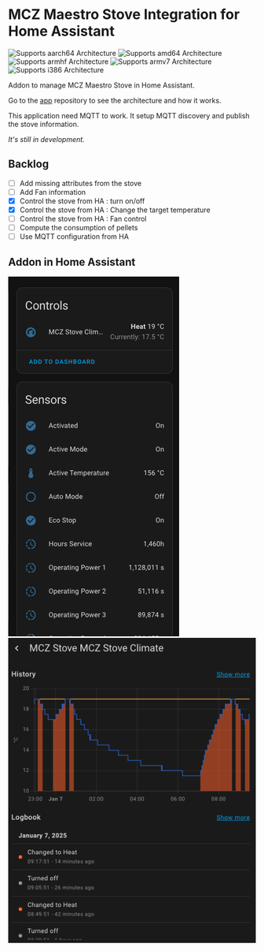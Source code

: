 # MCZ Maestro Stove Integration for Home Assistant

![Supports aarch64 Architecture][aarch64-shield]
![Supports amd64 Architecture][amd64-shield]
![Supports armhf Architecture][armhf-shield]
![Supports armv7 Architecture][armv7-shield]
![Supports i386 Architecture][i386-shield]

[aarch64-shield]: https://img.shields.io/badge/aarch64-yes-green.svg

[amd64-shield]: https://img.shields.io/badge/amd64-yes-green.svg

[armhf-shield]: https://img.shields.io/badge/armhf-no-red.svg

[armv7-shield]: https://img.shields.io/badge/armv7-yes-green.svg

[i386-shield]: https://img.shields.io/badge/i386-no-red.svg

Addon to manage MCZ Maestro Stove in Home Assistant.

Go to the [app](../app) repository to see the architecture and how it works.

This application need MQTT to work. It setup MQTT discovery and publish the stove information.

_It's still in development._

## Backlog

- [ ] Add missing attributes from the stove
- [ ] Add Fan information
- [x] Control the stove from HA : turn on/off
- [x] Control the stove from HA : Change the target temperature
- [ ] Control the stove from HA : Fan control
- [ ] Compute the consumption of pellets
- [ ] Use MQTT configuration from HA

## Addon in Home Assistant

![MCZ Maestro Stove Integration](./docs/stove-data-ha.png)
![MCZ Maestro Stove Integration](./docs/stove-climate.png)


